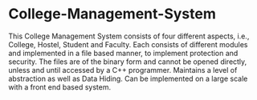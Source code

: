 # College-Management-System
This College Management System consists of four different aspects, i.e., College, Hostel, Student and Faculty. Each consists of different modules and implemented in a file based manner, to implement protection and security. The files are of the binary form and cannot be opened directly, unless and until accessed by a C++ programmer. Maintains a level of abstraction as well as Data Hiding. Can be implemented on a large scale with a front end based system.
